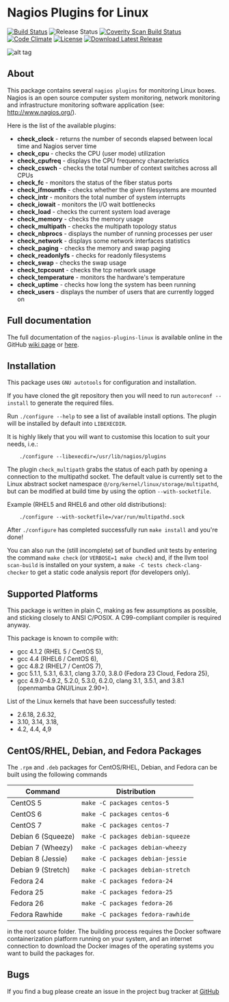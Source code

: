 
# Nagios Plugins for Linux

[![Build Status](https://travis-ci.org/madrisan/nagios-plugins-linux.svg?branch=master)](https://travis-ci.org/madrisan/nagios-plugins-linux)
![Release Status](https://img.shields.io/badge/status-stable-brightgreen.svg)
[![Coverity Scan Build Status](https://scan.coverity.com/projects/3779/badge.svg)](https://scan.coverity.com/projects/3779)
[![Code Climate](https://codeclimate.com/github/madrisan/nagios-plugins-linux/badges/gpa.svg)](https://codeclimate.com/github/madrisan/nagios-plugins-linux)
[![License](https://img.shields.io/badge/License-GPL--3.0-blue.svg)](https://spdx.org/licenses/GPL-3.0.html)
[![Download Latest Release](https://img.shields.io/badge/download-latest--tarball-blue.svg)](https://github.com/madrisan/nagios-plugins-linux/releases/download/v21/nagios-plugins-linux-21.tar.xz)

![alt tag](https://madrisan.files.wordpress.com/2015/11/nagios-plugins-linux-logo-256.png)


## About

This package contains several `nagios plugins` for monitoring Linux boxes.
Nagios is an open source computer system monitoring, network monitoring and infrastructure monitoring software application (see: http://www.nagios.org/).

Here is the list of the available plugins:

* **check_clock** - returns the number of seconds elapsed between local time and Nagios server time 
* **check_cpu** - checks the CPU (user mode) utilization 
* **check_cpufreq** - displays the CPU frequency characteristics
* **check_cswch** - checks the total number of context switches across all CPUs
* **check_fc** - monitors the status of the fiber status ports
* **check_ifmountfs** - checks whether the given filesystems are mounted
* **check_intr** - monitors the total number of system interrupts
* **check_iowait** - monitors the I/O wait bottlenecks 
* **check_load** - checks the current system load average 
* **check_memory** - checks the memory usage 
* **check_multipath** - checks the multipath topology status 
* **check_nbprocs** - displays the number of running processes per user 
* **check_network** - displays some network interfaces statistics 
* **check_paging** - checks the memory and swap paging 
* **check_readonlyfs** - checks for readonly filesystems 
* **check_swap** - checks the swap usage 
* **check_tcpcount** - checks the tcp network usage 
* **check_temperature** - monitors the hardware's temperature 
* **check_uptime** - checks how long the system has been running 
* **check_users** - displays the number of users that are currently logged on 


## Full documentation

The full documentation of the `nagios-plugins-linux` is available online
in the GitHub [wiki page](https://github.com/madrisan/nagios-plugins-linux/wiki) or
[here](https://sites.google.com/site/davidemadrisan/nagios-monitoring/linux-os).


## Installation

This package uses `GNU autotools` for configuration and installation.

If you have cloned the git repository then you will need to run
`autoreconf --install` to generate the required files.

Run `./configure --help` to see a list of available install options.
The plugin will be installed by default into `LIBEXECDIR`.

It is highly likely that you will want to customise this location to
suit your needs, i.e.:

        ./configure --libexecdir=/usr/lib/nagios/plugins

The plugin `check_multipath` grabs the status of each path by opening a
connection to the multipathd socket.  The default value is currently set to
the Linux abstract socket namespace `@/org/kernel/linux/storage/multipathd`,
but can be modified at build time by using the option `--with-socketfile`.

Example (RHEL5 and RHEL6 and other old distributions):

        ./configure --with-socketfile=/var/run/multipathd.sock

After `./configure` has completed successfully run `make install` and
you're done!

You can also run the (still incomplete) set of bundled unit tests by entering
the command `make check` (or `VERBOSE=1 make check`) and, if the llvm tool
`scan-build` is installed on your system, a `make -C tests check-clang-checker`
to get a static code analysis report (for developers only).


## Supported Platforms

This package is written in plain C, making as few assumptions as possible, and
sticking closely to ANSI C/POSIX. 
A C99-compliant compiler is required anyway.

This package is known to compile with:
* gcc 4.1.2 (RHEL 5 / CentOS 5),
* gcc 4.4 (RHEL6 / CentOS 6),
* gcc 4.8.2 (RHEL7 / CentOS 7),
* gcc 5.1.1, 5.3.1, 6.3.1, clang 3.7.0, 3.8.0 (Fedora 23 Cloud, Fedora 25),
* gcc 4.9.0-4.9.2, 5.2.0, 5.3.0, 6.2.0, clang 3.1, 3.5.1, and 3.8.1 (openmamba GNU/Linux 2.90+).

List of the Linux kernels that have been successfully tested:
* 2.6.18, 2.6.32,
* 3.10, 3.14, 3.18,
* 4.2, 4.4, 4,9


## CentOS/RHEL, Debian, and Fedora Packages

The `.rpm` and `.deb` packages for CentOS/RHEL, Debian, and Fedora can be built using the following commands

Command            | Distribution
------------------ | ------------
CentOS 5           | `make -C packages centos-5`
CentOS 6           | `make -C packages centos-6`
CentOS 7           | `make -C packages centos-7`
Debian 6 (Squeeze) | `make -C packages debian-squeeze`
Debian 7 (Wheezy)  | `make -C packages debian-wheezy`
Debian 8 (Jessie)  | `make -C packages debian-jessie`
Debian 9 (Stretch) | `make -C packages debian-stretch`
Fedora 24          | `make -C packages fedora-24`
Fedora 25          | `make -C packages fedora-25`
Fedora 26          | `make -C packages fedora-26`
Fedora Rawhide     | `make -C packages fedora-rawhide`

in the root source folder.
The building process requires the Docker software containerization platform running on your system, and an internet connection to download the Docker images of the operating systems you want to build the packages for.


## Bugs

If you find a bug please create an issue in the project bug tracker at
[GitHub](https://github.com/madrisan/nagios-plugins-linux/issues)
